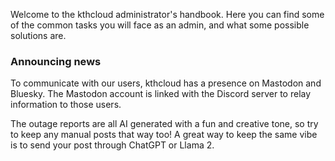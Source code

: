 Welcome to the kthcloud administrator's handbook. Here you can find some
of the common tasks you will face as an admin, and what some possible
solutions are.

### Announcing news

To communicate with our users, kthcloud has a presence on Mastodon and
Bluesky. The Mastodon account is linked with the Discord server to relay
information to those users.

The outage reports are all AI generated with a fun and creative tone, so
try to keep any manual posts that way too\! A great way to keep the same
vibe is to send your post through ChatGPT or Llama 2.